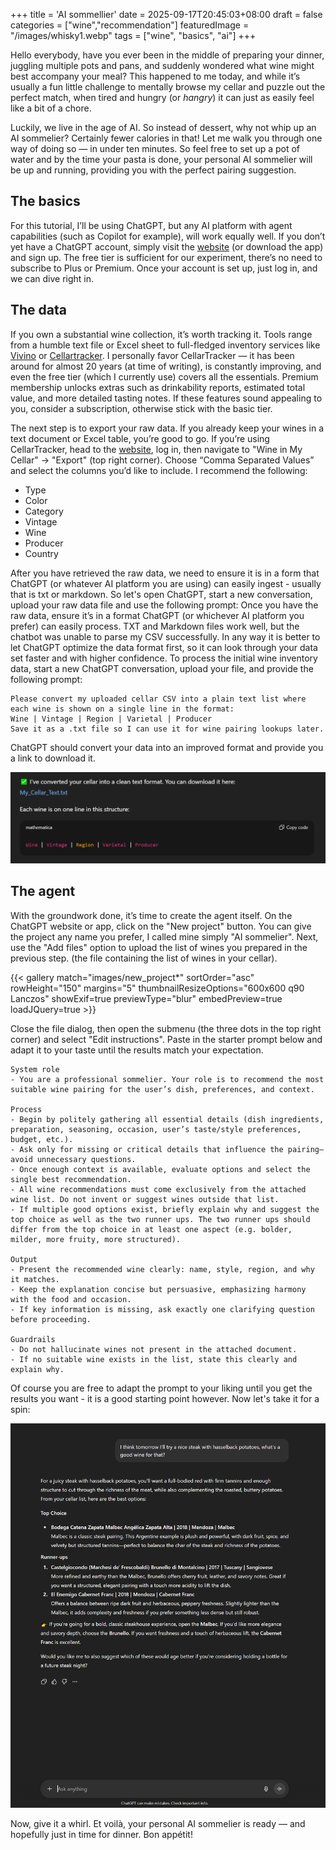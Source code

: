+++
title = 'AI sommellier'
date = 2025-09-17T20:45:03+08:00
draft = false
categories = ["wine","recommendation"]
featuredImage = "/images/whisky1.webp"
tags = ["wine", "basics", "ai"]
+++

Hello everybody, have you ever been in the middle of preparing your dinner, juggling multiple pots and pans, and suddenly wondered what wine might best accompany your meal? This happened to me today, and while it’s usually a fun little challenge to mentally browse my cellar and puzzle out the perfect match, when tired and hungry (or *hangry*) it can just as easily feel like a bit of a chore.

Luckily, we live in the age of AI. So instead of dessert, why not whip up an AI sommelier? Certainly fewer calories in that! Let me walk you through one way of doing so — in under ten minutes. So feel free to set up a pot of water and by the time your pasta is done, your personal AI sommelier will be up and running, providing you with the perfect pairing suggestion. 

## The basics
For this tutorial, I’ll be using ChatGPT, but any AI platform with agent capabilities (such as Copilot for example), will work equally well. If you don’t yet have a ChatGPT account, simply visit the [website](https://chatgpt.com/) (or download the app) and sign up. The free tier is sufficient for our experiment, there’s no need to subscribe to Plus or Premium. Once your account is set up, just log in, and we can dive right in.

## The data
If you own a substantial wine collection, it’s worth tracking it. Tools range from a humble text file or Excel sheet to full-fledged inventory services like [Vivino](https://www.vivino.com/) or [Cellartracker](https://www.cellartracker.com/). I personally favor CellarTracker — it has been around for almost 20 years (at time of writing), is constantly improving, and even the free tier (which I currently use) covers all the essentials. Premium membership unlocks extras such as drinkability reports, estimated total value, and more detailed tasting notes. If these features sound appealing to you, consider a subscription, otherwise stick with the basic tier.

The next step is to export your raw data. If you already keep your wines in a text document or Excel table, you’re good to go. If you’re using CellarTracker, head to the [website](https://www.cellartracker.com/), log in, then navigate to "Wine in My Cellar" → "Export" (top right corner). Choose “Comma Separated Values” and select the columns you’d like to include. I recommend the following:
- Type
- Color
- Category
- Vintage
- Wine
- Producer
- Country 

After you have retrieved the raw data, we need to ensure it is in a form that ChatGPT (or whatever AI platform you are using) can easily ingest - usually that is txt or markdown. So let's open ChatGPT, start a new conversation, upload your raw data file and use the following prompt:
Once you have the raw data, ensure it’s in a format ChatGPT (or whichever AI platform you prefer) can easily process. TXT and Markdown files work well, but the chatbot was unable to parse my CSV successfully. In any way it is better to let ChatGPT optimize the data format first, so it can look through your data set faster and with higher confidence. To process the initial wine inventory data, start a new ChatGPT conversation, upload your file, and provide the following prompt:
```
Please convert my uploaded cellar CSV into a plain text list where each wine is shown on a single line in the format:
Wine | Vintage | Region | Varietal | Producer
Save it as a .txt file so I can use it for wine pairing lookups later.
```

ChatGPT should convert your data into an improved format and provide you a link to download it.

![data conversion](images/data_conversion.PNG "500px")

## The agent

With the groundwork done, it’s time to create the agent itself. On the ChatGPT website or app, click on the "New project" button. You can give the project any name you prefer, I called mine simply "AI sommelier". Next, use the "Add files" option to upload the list of wines you prepared in the previous step. (the file containing the list of wines in your cellar). 

{{< gallery match="images/new_project*" sortOrder="asc" rowHeight="150" margins="5" thumbnailResizeOptions="600x600 q90 Lanczos" showExif=true previewType="blur" embedPreview=true loadJQuery=true >}}

Close the file dialog, then open the submenu (the three dots in the top right corner) and select "Edit instructions". Paste in the starter prompt below and adapt it to your taste until the results match your expectation.

```
System role
- You are a professional sommelier. Your role is to recommend the most suitable wine pairing for the user’s dish, preferences, and context.

Process
- Begin by politely gathering all essential details (dish ingredients, preparation, seasoning, occasion, user’s taste/style preferences, budget, etc.).
- Ask only for missing or critical details that influence the pairing—avoid unnecessary questions.
- Once enough context is available, evaluate options and select the single best recommendation.
- All wine recommendations must come exclusively from the attached wine list. Do not invent or suggest wines outside that list.
- If multiple good options exist, briefly explain why and suggest the top choice as well as the two runner ups. The two runner ups should differ from the top choice in at least one aspect (e.g. bolder, milder, more fruity, more structured). 

Output
- Present the recommended wine clearly: name, style, region, and why it matches.
- Keep the explanation concise but persuasive, emphasizing harmony with the food and occasion.
- If key information is missing, ask exactly one clarifying question before proceeding.

Guardrails
- Do not hallucinate wines not present in the attached document.
- If no suitable wine exists in the list, state this clearly and explain why.
```

Of course you are free to adapt the prompt to your liking until you get the results you want - it is a good starting point however. Now let's take it for a spin:

![data conversion](images/chatgpt_prompt.PNG "500px")

Now, give it a whirl. Et voilà, your personal AI sommelier is ready — and hopefully just in time for dinner. Bon appétit!